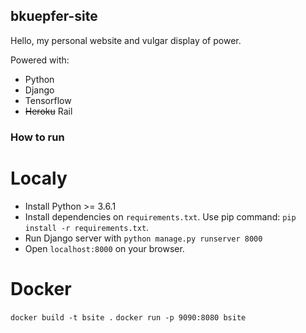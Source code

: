 ## bkuepfer-site

Hello, my personal website and vulgar display of power. 

Powered with: 
- Python 
- Django 
- Tensorflow 
- ~~Heroku~~ Rail

### How to run

# Localy

- Install Python >= 3.6.1
- Install dependencies on `requirements.txt`. Use pip command: `pip install -r requirements.txt`.
- Run Django server with `python manage.py runserver 8000`
- Open `localhost:8000` on your browser.

# Docker 
`docker build -t bsite .`
`docker run -p 9090:8080 bsite`
